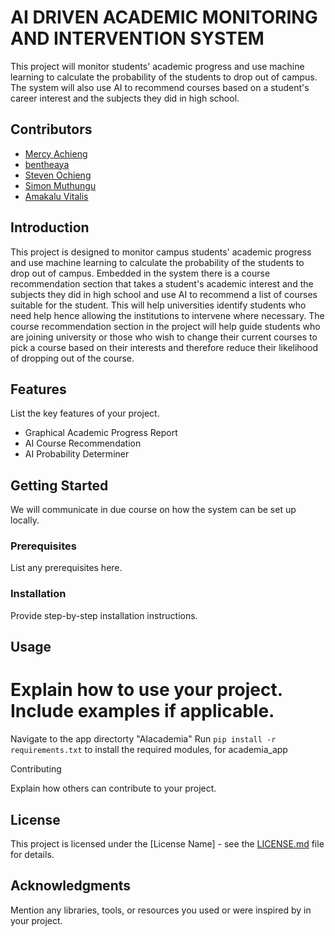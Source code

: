# AI DRIVEN ACADEMIC MONITORING AND INTERVENTION SYSTEM

This project will monitor students' academic progress and use machine learning to calculate the probability of the students to drop out of campus. The system will also use AI to recommend courses based on a student's career interest and the subjects they did in high school.

## Contributors

- [Mercy Achieng](https://github.com/OkeyoMercy)
- [bentheaya](https://github.com/bentheaya)
- [Steven Ochieng](https://github.com/stevocy)
- [Simon Muthungu](https://github.com/simonmuthungu)
- [Amakalu Vitalis](https://github.com/MerVitz)

## Introduction

This project is designed to monitor campus students' academic progress and use machine learning to calculate the probability of the students to drop out of campus. Embedded in the system there is a course recommendation section that takes a student's academic interest and the subjects they did in high school and use AI to recommend a list of courses suitable for the student.
This will help universities identify students who need help hence allowing the institutions to intervene where necessary.
The course recommendation section in the project will help guide students who are joining university or those who wish to change their current courses to pick a course based on their interests and therefore reduce their likelihood of dropping out of the course.

## Features

List the key features of your project.

- Graphical Academic Progress Report
- AI Course Recommendation
- AI Probability Determiner

## Getting Started

We will communicate in due course on how the system can be set up locally.

### Prerequisites

List any prerequisites here.

### Installation

Provide step-by-step installation instructions.

## Usage

Explain how to use your project. Include examples if applicable.
================================================================

Navigate to the app directorty "AIacademia"
Run `pip install -r requirements.txt` to install the required modules, for academia_app

Contributing

Explain how others can contribute to your project.

## License

This project is licensed under the [License Name] - see the [LICENSE.md](LICENSE.md) file for details.

## Acknowledgments

Mention any libraries, tools, or resources you used or were inspired by in your project.
